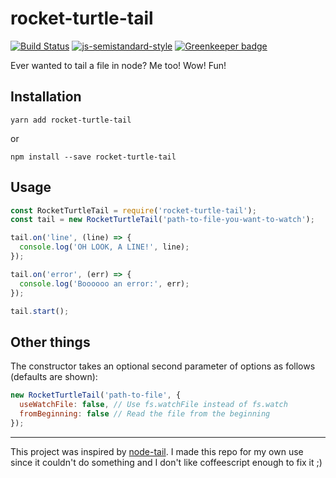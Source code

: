 # rocket-turtle-tail

[![Build Status](https://travis-ci.org/grahamkennery/rocket-turtle-tail.svg?branch=master)](https://travis-ci.org/grahamkennery/rocket-turtle-tail) [![js-semistandard-style](https://img.shields.io/badge/code%20style-semistandard-brightgreen.svg?style=plastic)](https://github.com/Flet/semistandard) [![Greenkeeper badge](https://badges.greenkeeper.io/grahamkennery/rocket-turtle-tail.svg)](https://greenkeeper.io/)

Ever wanted to tail a file in node? Me too! Wow! Fun!

## Installation
```
yarn add rocket-turtle-tail
```

or

```
npm install --save rocket-turtle-tail
```

## Usage
```javascript
const RocketTurtleTail = require('rocket-turtle-tail');
const tail = new RocketTurtleTail('path-to-file-you-want-to-watch');

tail.on('line', (line) => {
  console.log('OH LOOK, A LINE!', line);
});

tail.on('error', (err) => {
  console.log('Boooooo an error:', err);
});

tail.start();
```


## Other things
The constructor takes an optional second parameter of options as follows (defaults are shown):

``` javascript
new RocketTurtleTail('path-to-file', {
  useWatchFile: false, // Use fs.watchFile instead of fs.watch
  fromBeginning: false // Read the file from the beginning
});
```

---

This project was inspired by [node-tail](https://github.com/lucagrulla/node-tail). I made this repo for my own use since it couldn't do something and I don't like coffeescript enough to fix it ;)

